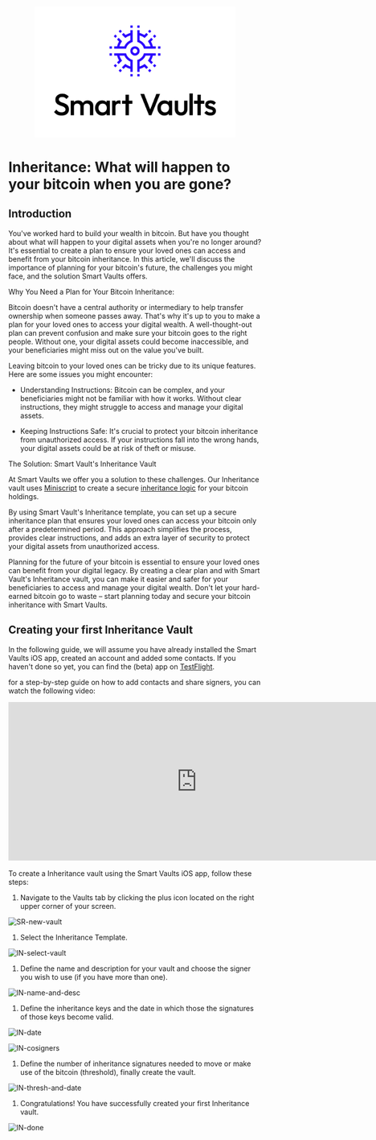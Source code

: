 
<div align="center">
  <img src="../SV-Logo-Vertical-Black.svg" width=400/>
</div>

# Inheritance: What will happen to your bitcoin when you are gone?

## Introduction

You've worked hard to build your wealth in bitcoin. But have you thought about what will happen to your digital assets when you're no longer around? It's essential to create a plan to ensure your loved ones can access and benefit from your bitcoin inheritance. In this article, we'll discuss the importance of planning for your bitcoin's future, the challenges you might face, and the solution Smart Vaults offers.

Why You Need a Plan for Your Bitcoin Inheritance:

Bitcoin doesn't have a central authority or intermediary to help transfer ownership when someone passes away. That's why it's up to you to make a plan for your loved ones to access your digital wealth. A well-thought-out plan can prevent confusion and make sure your bitcoin goes to the right people. Without one, your digital assets could become inaccessible, and your beneficiaries might miss out on the value you've built.

Leaving bitcoin to your loved ones can be tricky due to its unique features. Here are some issues you might encounter:

- Understanding Instructions: Bitcoin can be complex, and your beneficiaries might not be familiar with how it works. Without clear instructions, they might struggle to access and manage your digital assets.

- Keeping Instructions Safe: It's crucial to protect your bitcoin inheritance from unauthorized access. If your instructions fall into the wrong hands, your digital assets could be at risk of theft or misuse.

The Solution: Smart Vault's Inheritance Vault

At Smart Vaults we offer you a solution to these challenges. Our Inheritance vault uses [Miniscript](https://smartvaults.github.io/book/articles/intro-to-ms-en.html) to create a secure [inheritance logic](https://smartvaults.github.io/book/miniscript-templates/social-recovery.html) for your bitcoin holdings.

By using Smart Vault's Inheritance template, you can set up a secure inheritance plan that ensures your loved ones can access your bitcoin only after a predetermined period. This approach simplifies the process, provides clear instructions, and adds an extra layer of security to protect your digital assets from unauthorized access.

Planning for the future of your bitcoin is essential to ensure your loved ones can benefit from your digital legacy. By creating a clear plan and with Smart Vault's Inheritance vault, you can make it easier and safer for your beneficiaries to access and manage your digital wealth. Don't let your hard-earned bitcoin go to waste – start planning today and secure your bitcoin inheritance with Smart Vaults.

## Creating your first Inheritance Vault

In the following guide, we will assume you have already installed the Smart Vaults iOS app, created an account and added some contacts. If you haven't done so yet, you can find the (beta) app on [TestFlight](https://testflight.apple.com/join/1CFTiTXh).

for a step-by-step guide on how to add contacts and share signers, you can watch the following video:

<iframe width="750" height="315" src="https://www.youtube.com/embed/XDfBl4S_6R8?si=GHYDuf2CcSplWRur" title="YouTube video player" frameborder="0" allow="accelerometer; autoplay; clipboard-write; encrypted-media; gyroscope; picture-in-picture; web-share" referrerpolicy="strict-origin-when-cross-origin" allowfullscreen></iframe>

To create a Inheritance vault using the Smart Vaults iOS app, follow these steps:

1. Navigate to the Vaults tab by clicking the plus icon located on the right upper corner of your screen.

![SR-new-vault](https://github.com/smartvaults/smartvaults/assets/71672123/b84cb17d-8bfa-4bd8-ad96-ffe7e1ad87b5)

1. Select the Inheritance Template.

![IN-select-vault](https://github.com/smartvaults/smartvaults/assets/71672123/5e54a25f-3eb0-4bd5-8a8c-d22517262b3b)

1. Define the name and description for your vault and choose the signer you wish to use (if you have more than one).

![IN-name-and-desc](https://github.com/smartvaults/smartvaults/assets/71672123/ff64104b-3afb-458d-ad20-55d767806b51)

1. Define the inheritance keys and the date in which those the signatures of those keys become valid.

![IN-date](https://github.com/smartvaults/smartvaults/assets/71672123/f12c3681-7f36-4a13-979c-02624b81ee7c)

![IN-cosigners](https://github.com/smartvaults/smartvaults/assets/71672123/eaf07c76-8728-472c-80f2-79fd6df1b997)

1. Define the number of inheritance signatures needed to move or make use of the bitcoin (threshold), finally create the vault.

![IN-thresh-and-date](https://github.com/smartvaults/smartvaults/assets/71672123/15a06d16-4d42-4380-95b2-eb7719848cd8)

1. Congratulations! You have successfully created your first Inheritance vault.

![IN-done](https://github.com/smartvaults/smartvaults/assets/71672123/d928f7cf-4e74-469e-ac94-44025e152093)
